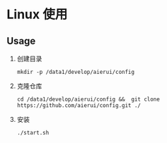 # Linux 使用

## Usage

1. 创建目录
    ```
    mkdir -p /data1/develop/aierui/config
    ```
2. 克隆仓库
    ```
    cd /data1/develop/aierui/config &&  git clone https://github.com/aierui/config.git ./
    ```
3. 安装
    ```
    ./start.sh
    ```

